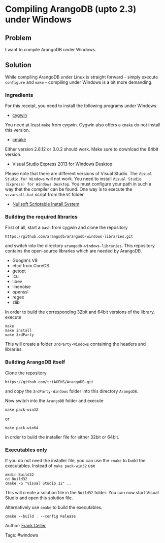 # Compiling ArangoDB (upto 2.3) under Windows

## Problem

I want to compile ArangoDB under Windows.

## Solution

While compiling ArangoDB under Linux is straight forward - simply execute `configure` and `make` - compiling under Windows 
is a bit more demanding.

### Ingredients

For this receipt, you need to install the following programs under Windows:

* [cygwin](https://www.cygwin.com/)

You need at least `make` from cygwin. Cygwin also offers a `cmake` do not install this version. 

* [cmake](http://www.cmake.org/)

Either version 2.8.12 or 3.0.2 should work. Make sure to download the 64bit version.

* Visual Studio Express 2013 for Windows Desktop

Please note that there are different versions of Visual Studio. The `Visual Studio for Windows` will not work. You need to
install `Visual Studio (Express) for Windows Desktop`. You must configure your path in such a way that the compiler can
be found. One way is to execute the `vcvarsall.bat` script from the `VC` folder.

* [Nullsoft Scriptable Install System](http://nsis.sourceforge.net/Download)

### Building the required libraries

First of all, start a `bash` from cygwin and clone the repository

    https://github.com/arangodb/arangodb-windows-libraries.git

and switch into the directory `arangodb-windows-libraries`. This repository contains the open-source libraries which
are needed by ArangoDB.

* Google's V8
* etcd from CoreOS
* getopt
* icu
* libev
* linenoise
* openssl
* regex
* zlib

In order to build the corresponding 32bit and 64bit versions of the library, execute

    make
    make install
    make 3rdParty

This will create a folder `3rdParty-Windows` containing the headers and libraries.

### Building ArangoDB itself

Clone the repository

    https://github.com/triAGENS/ArangoDB.git

and copy the `3rdParty-Windows` folder into this directory `ArangoDB`.

Now switch into the `ArangoDB` folder and execute

    make pack-win32

or

    make pack-win64

in order to build the installer file for either 32bit or 64bit.

### Executables only

If you do not need the installer file, you can use the `cmake` to build the executables. Instead of `make pack-win32`
use

    mkdir Build32
    cd Build32
    cmake -G "Visual Studio 12" ..

This will create a solution file in the `Build32` folder. You can now start Visual Studio and open this
solution file.

Alternatively use `cmake` to build the executables.

    cmake --build . --config Release

Author: [Frank Celler](https://github.com/fceller)

Tags: #windows
